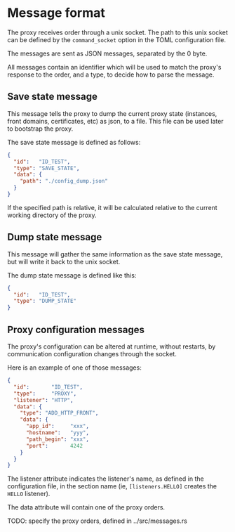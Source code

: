 # Message format

The proxy receives order through a unix socket. The path to this unix socket can
be defined by the `command_socket` option in the TOML configuration file.

The messages are sent as JSON messages, separated by the 0 byte.

All messages contain an identifier which will be used to match the proxy's
response to the order, and a type, to decide how to parse the message.

## Save state message

This message tells the proxy to dump the current proxy state (instances,
front domains, certificates, etc) as json, to a file. This file can be used later
to bootstrap the proxy.

The save state message is defined as follows:

```json
{
  "id":   "ID_TEST",
  "type": "SAVE_STATE",
  "data": {
    "path": "./config_dump.json"
  }
}
```

If the specified path is relative, it will be calculated relative to the current
working directory of the proxy.

## Dump state message

This message will gather the same information as the save state message, but
will write it back to the unix socket.

The dump state message is defined like this:

```json
{ 
  "id":   "ID_TEST",
  "type": "DUMP_STATE"
}
```

## Proxy configuration messages

The proxy's configuration can be altered at runtime, without restarts,
by communication configuration changes through the socket.

Here is an example of one of those messages:

```json
{
  "id":       "ID_TEST",
  "type":     "PROXY",
  "listener": "HTTP",
  "data": {
    "type": "ADD_HTTP_FRONT",
    "data": {
      "app_id":     "xxx",
      "hostname":   "yyy",
      "path_begin": "xxx",
      "port":       4242
    }
  }
}
```

The listener attribute indicates the listener's name, as defined in the
configuration file, in the section name (ie, `[listeners.HELLO]` creates
the `HELLO` listener).

The data attribute will contain one of the proxy orders.

TODO: specify the proxy orders, defined in ../src/messages.rs
